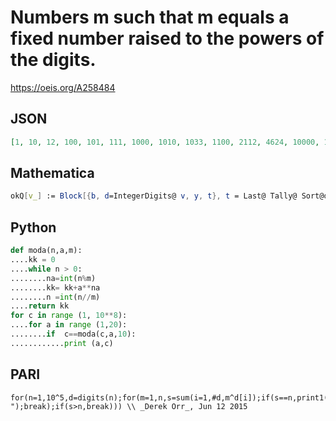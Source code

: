 # Numbers m such that m equals a fixed number raised to the powers of the digits\.
https://oeis.org/A258484
## JSON
```JSON
[1, 10, 12, 100, 101, 111, 1000, 1010, 1033, 1100, 2112, 4624, 10000, 10001, 11101, 20102, 31301, 100000, 100010, 100011, 100100, 100101, 100110, 101000, 101001, 101010, 101100, 101110, 101111, 101121, 110000, 110001, 110010, 110100, 110110, 110111, 111000]
```
## Mathematica
```Mathematica
okQ[v_] := Block[{b, d=IntegerDigits@ v, y, t}, t = Last@ Tally@ Sort@d; b = Floor[ (v/t[[2]]) ^ (1/t[[1]])]; While[(y = Total[b^d]) > v, b--]; v==y]; Select[Range[10^5],okQ] (* _Giovanni Resta_, Jun 01 2015 *)
```
## Python
```Python
def moda(n,a,m):
....kk = 0
....while n > 0:
........na=int(n%m)
........kk= kk+a**na
........n =int(n//m)
....return kk
for c in range (1, 10**8):
....for a in range (1,20):
........if  c==moda(c,a,10):
............print (a,c)
```
## PARI
```PARI
for(n=1,10^5,d=digits(n);for(m=1,n,s=sum(i=1,#d,m^d[i]);if(s==n,print1(n,", ");break);if(s>n,break))) \\ _Derek Orr_, Jun 12 2015
```
